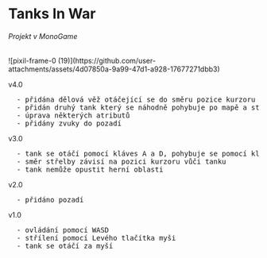 <h1>Tanks In War</h1>
<h6>Projekt v MonoGame</h6>
![pixil-frame-0 (19)](https://github.com/user-attachments/assets/4d07850a-9a99-47d1-a928-17677271dbb3)

v4.0
<pre>
  - přidána dělová věž otáčející se do směru pozice kurzoru
  - přidán druhý tank který se náhodně pohybuje po mapě a střílí ve směru hráče
  - úprava některých atributů
  - přidány zvuky do pozadí
</pre>

v3.0
<pre>
  - tank se otáčí pomocí kláves A a D, pohybuje se pomocí kláves W a S
  - směr střelby závisí na pozici kurzoru vůči tanku
  - tank nemůže opustit herní oblasti
</pre>

v2.0
<pre>
  - přidáno pozadí
</pre>

v1.0
<pre>
  - ovládání pomocí WASD
  - střílení pomocí Levého tlačítka myši
  - tank se otáčí za myší
</pre>
  







  
